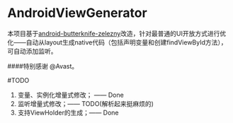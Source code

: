 # AndroidViewGenerator
本项目基于[android-butterknife-zelezny](https://github.com/avast/android-butterknife-zelezny)改造，针对最普通的UI开放方式进行优化——自动从layout生成native代码（包括声明变量和创建findViewById方法），可自动添加监听。

####特别感谢 @Avast。

#TODO
1. 变量、实例化增量式修改； —— Done
2. 监听增量式修改；—— TODO(解析起来挺麻烦的)
3. 支持ViewHolder的生成；—— Done